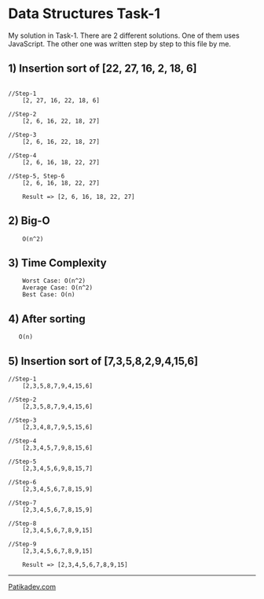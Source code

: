 # Data Structures Task-1

My solution in Task-1. There are 2 different solutions. One of them uses JavaScript. The other one was written step by step to this file by me.

## 1) Insertion sort of [22, 27, 16, 2, 18, 6]

```

//Step-1
    [2, 27, 16, 22, 18, 6]

//Step-2
    [2, 6, 16, 22, 18, 27]

//Step-3
    [2, 6, 16, 22, 18, 27]

//Step-4
    [2, 6, 16, 18, 22, 27]

//Step-5, Step-6
    [2, 6, 16, 18, 22, 27]

    Result => [2, 6, 16, 18, 22, 27]
```

## 2) Big-O

```
    O(n^2)
```

## 3) Time Complexity

```
    Worst Case: O(n^2)
    Average Case: O(n^2)
    Best Case: O(n)

```

## 4) After sorting

```
   O(n)
```

## 5) Insertion sort of [7,3,5,8,2,9,4,15,6]

```
//Step-1
    [2,3,5,8,7,9,4,15,6]

//Step-2
    [2,3,5,8,7,9,4,15,6]

//Step-3
    [2,3,4,8,7,9,5,15,6]

//Step-4
    [2,3,4,5,7,9,8,15,6]

//Step-5
    [2,3,4,5,6,9,8,15,7]

//Step-6
    [2,3,4,5,6,7,8,15,9]

//Step-7
    [2,3,4,5,6,7,8,15,9]

//Step-8
    [2,3,4,5,6,7,8,9,15]

//Step-9
    [2,3,4,5,6,7,8,9,15]

    Result => [2,3,4,5,6,7,8,9,15]

```

---

[Patikadev.com](https://patikadev.com)
